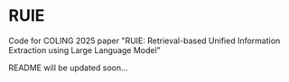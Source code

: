 # RUIE
Code for COLING 2025 paper "RUIE: Retrieval-based Unified Information Extraction using Large Language Model"

README will be updated soon...